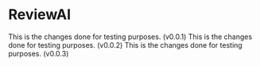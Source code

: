 # ReviewAI

This is the changes done for testing purposes. (v0.0.1)
This is the changes done for testing purposes. (v0.0.2)
This is the changes done for testing purposes. (v0.0.3)
